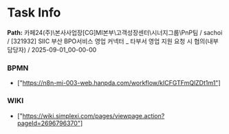 # Task Info

**Path:** 카페24(주)\본사사업장\[CG]MI본부\고객성장센터\시너지그룹\PnP팀 / sachoi / [321932] SIIC 부산 BPO서비스 영업 커넥터 _ 타부서 영업 지원 요청 시 협의(내부 담당자) / 2025-09-01_00-00-00

### BPMN
- ["https://n8n-mi-003-web.hanpda.com/workflow/kICFGTFmQlZDt1m1"]

### WIKI
- ["https://wiki.simplexi.com/pages/viewpage.action?pageId=2696796370"]

